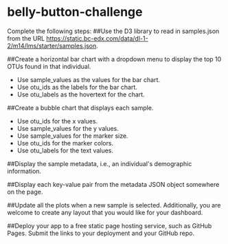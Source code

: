 # belly-button-challenge
Complete the following steps:
##Use the D3 library to read in samples.json from the URL https://static.bc-edx.com/data/dl-1-2/m14/lms/starter/samples.json.

##Create a horizontal bar chart with a dropdown menu to display the top 10 OTUs found in that individual.
- Use sample_values as the values for the bar chart.
- Use otu_ids as the labels for the bar chart.
- Use otu_labels as the hovertext for the chart.

##Create a bubble chart that displays each sample.
- Use otu_ids for the x values.
- Use sample_values for the y values.
- Use sample_values for the marker size.
- Use otu_ids for the marker colors.
- Use otu_labels for the text values.

##Display the sample metadata, i.e., an individual's demographic information.

##Display each key-value pair from the metadata JSON object somewhere on the page.

##Update all the plots when a new sample is selected. Additionally, you are welcome to create any layout that you would like for your dashboard.

##Deploy your app to a free static page hosting service, such as GitHub Pages. Submit the links to your deployment and your GitHub repo.
